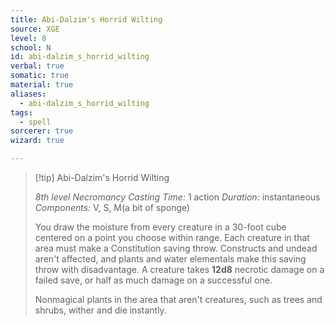 ```yaml
---
title: Abi-Dalzim's Horrid Wilting
source: XGE
level: 8
school: N
id: abi-dalzim_s_horrid_wilting
verbal: true
somatic: true
material: true
aliases:
  - abi-dalzim_s_horrid_wilting
tags:
  - spell
sorcerer: true
wizard: true

---
```

>[!tip] Abi-Dalzim's Horrid Wilting
>
> *8th level Necromancy*
> *Casting Time:* 1 action
> *Duration:* instantaneous
> *Components:* V, S, M(a bit of sponge)
>
>You draw the moisture from every creature in a 30-foot cube centered on a point you choose within range. Each creature in that area must make a Constitution saving throw. Constructs and undead aren't affected, and plants and water elementals make this saving throw with disadvantage. A creature takes **12d8** necrotic damage on a failed save, or half as much damage on a successful one.
>
>Nonmagical plants in the area that aren't creatures, such as trees and shrubs, wither and die instantly.
>

